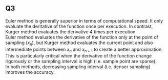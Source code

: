 ## Q3
Euler method is generally superior in terms of computational speed. It only evaluate the deritative of the function once per execution. In contrast, Kurger method evaluates the derivative 4 times per execution.  
Euler method evaluates the derivative of the function only at the point of sampling ($x_n$), but Kurger method evaluates the current point and also intermediate points between $x_n$ and $x_{n+1}$ to create a better approximation. This is particularly critical when the derivative of the function change rigorously or the sampling interval is high (i.e. sample point are sparse).  
In both methods, decreasing sampling interval (i.e. denser sampling) improves the accuracy.